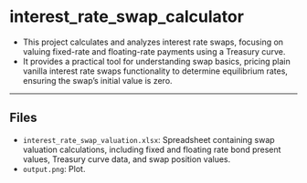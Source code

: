 # interest_rate_swap_calculator

- This project calculates and analyzes interest rate swaps, focusing on valuing fixed-rate and floating-rate payments using a Treasury curve.
- It provides a practical tool for understanding swap basics, pricing plain vanilla interest rate swaps functionality to determine equilibrium rates, ensuring the swap’s initial value is zero.

---

## Files
- `interest_rate_swap_valuation.xlsx`: Spreadsheet containing swap valuation calculations, including fixed and floating rate bond present values, Treasury curve data, and swap position values.
- `output.png`: Plot.
